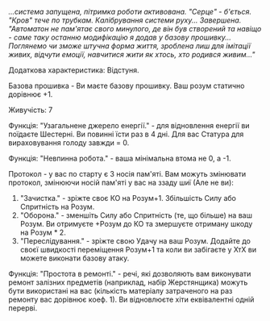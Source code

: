 *...система запущена, пітримка роботи активована. "Серце" - б'ється. "Кров" тече по трубкам. Калібрування системи руху... Завершена. "Автоматон не пам'ятає свого минулого, де він був створений та навіщо - саме таку останню модифікацію я додав у базову прошивку... Поглянемо чи зможе штучна форма життя, зроблена лиш для імітації живих, відчути емоції, навчитися жити як хтось, хто родився живим..."*

Додаткова характеристика: Відстуня.

Базова прошивка - Ви маєте базову прошивку. Ваш розум статично дорівнює +1.

Живучість: 7

Функція: "Узагальнене джерело енергії." - для відновлення енергії ви поїдаєте Шестерні. Ви повинні їсти раз в 4 дні. Для вас Статура для вираховування голоду завжди = 0.

Функція: "Невпинна робота." - ваша мінімальна втома не 0, а -1.

Протокол - у вас по старту є 3 носія пам'яті. Вам можуть змінювати протокол, змінюючи носій пам'яті у вас на ззаду шиї (Але не ви):
1. "Зачистка." - зріжте своє КО на Розум+1. Збільшість Силу або Спритність на Розум.
2. "Оборона." - зменшіть Силу або Спритність (те, що більше) на ваш Розум. Ви отримуєте +Розум до КО та змершуєте отриману шкоду на Розум * 2.
3. "Переслідування." - зріжте свою Удачу на ваш Розум. Додайте до своєї швидкості переміщення Розум+1 та коли ви забігаєте у ХтХ ви можете виконати базову атаку.

Функція: "Простота в ремонті." - речі, які дозволяють вам виконувати ремонт залізних предметів (наприклад, набір Жерстянщика) можуть бути використані на вас (кількість матеріалу затраченого на раз ремонту вас дорівнює коеф. 1). Ви відновлюєте хіти еквівалентні одній перерві.